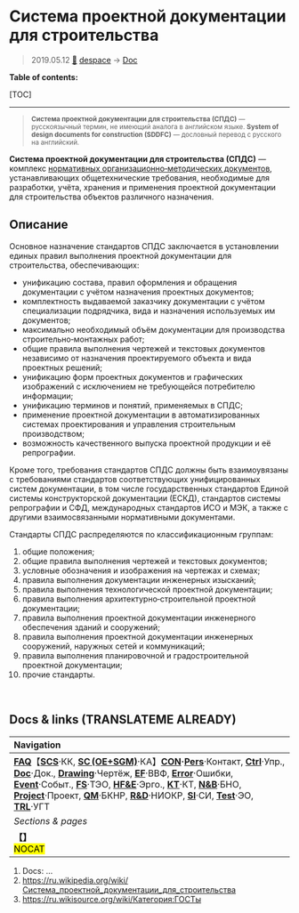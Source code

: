 # Система проектной документации для строительства
> 2019.05.12 [🚀](../index/index.md) [despace](index.md) → [Doc](doc.md)

**Table of contents:**

[TOC]

---

> <small>**Система проектной документации для строительства (СПДС)** — русскоязычный термин, не имеющий аналога в английском языке. **System of design documents for construction (SDDFC)** — дословный перевод с русского на английский.</small>

**Система проектной документации для строительства (СПДС)** — комплекс [нормативных организационно‑методических документов](doc.md), устанавливающих общетехнические требования, необходимые для разработки, учёта, хранения и применения проектной документации для строительства объектов различного назначения.



## Описание
Основное назначение стандартов СПДС заключается в установлении единых правил выполнения проектной документации для строительства, обеспечивающих:

   - унификацию состава, правил оформления и обращения документации с учётом назначения проектных документов;
   - комплектность выдаваемой заказчику документации с учётом специализации подрядчика, вида и назначения используемых им документов;
   - максимально необходимый объём документации для производства строительно‑монтажных работ;
   - общие правила выполнения чертежей и текстовых документов независимо от назначения проектируемого объекта и вида проектных решений;
   - унификацию форм проектных документов и графических изображений с исключением не требующейся потребителю информации;
   - унификацию терминов и понятий, применяемых в СПДС;
   - применение проектной документации в автоматизированных системах проектирования и управления строительным производством;
   - возможность качественного выпуска проектной продукции и её репрографии.

Кроме того, требования стандартов СПДС должны быть взаимоувязаны с требованиями стандартов соответствующих унифицированных систем документации, в том числе государственных стандартов Единой системы конструкторской документации (ЕСКД), стандартов системы репрографии и СФД, международных стандартов ИСО и МЭК, а также с другими взаимосвязанными нормативными документами.

Стандарты СПДС распределяются по классификационным группам:

   1. общие положения;
   1. общие правила выполнения чертежей и текстовых документов;
   1. условные обозначения и изображения на чертежах и схемах;
   1. правила выполнения документации инженерных изысканий;
   1. правила выполнения технологической проектной документации;
   1. правила выполнения архитектурно‑строительной проектной документации;
   1. правила выполнения проектной документации инженерного обеспечения зданий и сооружений;
   1. правила выполнения проектной документации инженерных сооружений, наружных сетей и коммуникаций;
   1. правила выполнения планировочной и градостроительной проектной документации;
   1. прочие стандарты.



<p style="page-break-after:always"> </p>

## Docs & links (TRANSLATEME ALREADY)
|Navigation|
|:-|
|**[FAQ](faq.md)**【**[SCS](scs.md)**·КК, **[SC (OE+SGM)](sc.md)**·КА】**[CON](contact.md)·[Pers](person.md)**·Контакт, **[Ctrl](control.md)**·Упр., **[Doc](doc.md)**·Док., **[Drawing](drawing.md)**·Чертёж, **[EF](ef.md)**·ВВФ, **[Error](error.md)**·Ошибки, **[Event](event.md)**·Событ., **[FS](fs.md)**·ТЭО, **[HF&E](hfe.md)**·Эрго., **[KT](kt.md)**·КТ, **[N&B](nnb.md)**·БНО, **[Project](project.md)**·Проект, **[QM](qm.md)**·БКНР, **[R&D](rnd.md)**·НИОКР, **[SI](si.md)**·СИ, **[Test](test.md)**·ЭО, **[TRL](trl.md)**·УГТ|
|*Sections & pages*|
|**【[](.md)】**<br> <mark>NOCAT</mark>|

   1. Docs: …
   1. <https://ru.wikipedia.org/wiki/Система_проектной_документации_для_строительства>
   1. <https://ru.wikisource.org/wiki/Категория:ГОСТы>
